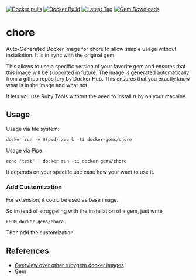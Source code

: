 [![Docker pulls](https://img.shields.io/docker/pulls/rubygem/chore.svg)](https://hub.docker.com/r/rubygem/chore/)
[![Docker Build](https://img.shields.io/docker/automated/rubygem/chore.svg)](https://hub.docker.com/r/rubygem/chore/)
[![Latest Tag](https://img.shields.io/github/tag/docker-rubygem/chore.svg)](https://hub.docker.com/r/rubygem/chore/)
[![Gem Downloads](https://img.shields.io/gem/dt/chore.svg)](https://rubygems.org/gems/chore/)
# chore

Auto-Generated Docker image for chore to allow simple usage without installation.
It is in sync with the original gem.

This allows to use a specific version of your favorite gem and ensures that this image will be supported in future.
The image is generated automatically from a github repository by Docker Hub.
This ensures that you exactly know what is in the image and what not.

It lets you use Ruby Tools without the need to install ruby on your machine.

## Usage

Usage via file system:

`docker run -v $(pwd):/work -ti docker-gems/chore`

Usage via Pipe:

`echo "test" | docker run -ti docker-gems/chore`

It depends on your specific use case how your want to use it.

### Add Customization

For extension, it could be used as base image.

So instead of struggeling with the installation of a gem, just write

`FROM docker-gems/chore`

Then add the customization.

## References

 - [Overview over other rubygem docker images](https://github.com/thinkbot/docker-rubygem)
 - [Gem](https://rubygems.org/gems/chore/)

